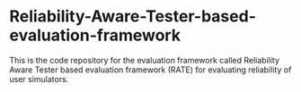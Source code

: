# Reliability-Aware-Tester-based-evaluation-framework
This is the code repository for the evaluation framework called Reliability Aware Tester based evaluation framework (RATE) for evaluating reliability of user simulators.
